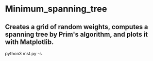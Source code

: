 # Minimum_spanning_tree

## Creates a grid of random weights, computes a spanning tree by Prim's algorithm, and plots it with Matplotlib.

python3 mst.py -s <grid sidelength>

